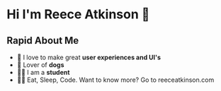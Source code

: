 <!---
Thanks for taking a peak! 
Got Feedback? Go to https://forms.clickup.com/36169079/f/12ftbq-2308/35KD2PCJ0JBK8UUMOU
You can also check out my website @ reeceatkinson.com
--->

# Hi I'm Reece Atkinson 👋


## Rapid About Me
- 🧪 I love to make great **user experiences and UI's**
- 🐶 Lover of **dogs**
- 👨‍🎓 I am a **student**
- 👨‍💻 Eat, Sleep, Code.
Want to know more? Go to reeceatkinson.com

